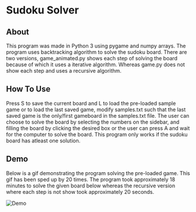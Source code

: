 # Sudoku Solver
## About
This program was made in Python 3 using pygame and numpy arrays. The program uses backtracking algorithm to solve the sudoku board. There are two versions, game_animated.py shows each step of solving the board because of which it uses a iterative algorithm. Whereas game.py does not show each step and uses a recursive algorithm.

## How To Use
Press S to save the current board and L to load the pre-loaded sample game or to load the last saved game, modify samples.txt such that the last saved game is the only/first gameboard in the samples.txt file. The user can choose to solve the board by selecting the numbers on the sidebar, and filling the board by clicking the desired box or the user can press A and wait for the computer to solve the board. This program only works if the sudoku board has atleast one solution.

## Demo
Below is a gif demonstrating the program solving the pre-loaded game. This gif has been sped up by 20 times. The program took approximately 18 minutes to solve the given board below whereas the recursive version where each step is not show took approximately 20 seconds.

![Demo](media/demo.gif)